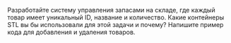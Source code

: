 Разработайте систему управления запасами на складе, где
каждый товар имеет уникальный ID, название и количество. Какие
контейнеры STL вы бы использовали для этой задачи и почему?
Напишите пример кода для добавления и удаления товаров.

